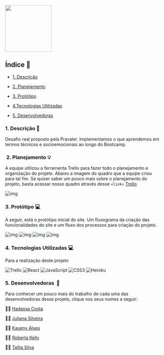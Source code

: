 <img src = "./src/images/pravaler.png" height='150' widht='150'>

## Índice :rocket:

- [1. Descrição](#1-descrição)

- [2. Planejamento](#2-planejamento)

- [3. Protótipo](#3-Protótipo)

- [4.Tecnologias Utilizadas](#4-tecnologias-utilizadas)

- [5. Desenvolvedoras](#7-desenvolvedoras)

### 1. Descrição :pencil:
Desafio real proposto pela Pravaler. Implementamos o que aprendemos em termos técnicos e socioemocionais ao longo do Bootcamp.

###  2. Planejamento :bulb:
A equipe utilizou a ferramenta Trello para fazer todo o planejamento e organização do projeto. Abaixo a imagem do quadro que a equipe criou para tal fim. Se quiser saber um pouco mais sobre o planejamento do projeto, basta acessar nosso quadro através desse `<link>` [Trello](https://trello.com/b/Fb5RufFT/pravaler)

![img](./src/images/trello.png)

### 3. Protótipo :computer:
A seguir, está o protótipo inicial do site. Um fluxograma da criação das funcionalidades do site e um fluxo dos processos para criação do projeto.

![img](https://)
![img](./src/images/home2.png)
![img](./src/images/home3.png)
![img](./src/images/home4.png)

### 4. Tecnologias Utilizadas :computer:
Para a realização deste projeto 

<img alt="Trello" src="https://img.shields.io/badge/Trello%20-%23026AA7.svg?&style=for-the-badge&logo=Trello&logoColor=white"/>

<img alt="React" src="https://img.shields.io/badge/react%20-%2320232a.svg?&style=for-the-badge&logo=react&logoColor=%2361DAFB"/>

<img alt="JavaScript" src="https://img.shields.io/badge/javascript%20-%23323330.svg?&style=for-the-badge&logo=javascript&logoColor=%23F7DF1E"/>

<img alt="CSS3" src="https://img.shields.io/badge/css3%20-%231572B6.svg?&style=for-the-badge&logo=css3&logoColor=white"/>

<img alt="Heroku" src="https://img.shields.io/badge/heroku%20-%23430098.svg?&style=for-the-badge&logo=heroku&logoColor=white"/>

### 5. Desenvolvedoras  :camera_flash:
Para conhecer um pouco mais do trabalho de cada uma das desenvolvedoras desse projeto, clique nos seus nomes a seguir:

:woman_student: <a href="https://github.com/Costahadassa">Hadassa Costa </a>

:woman_student: <a href="https://github.com/JulianaAmoriN">Juliana Silveira</a> 

:woman_student: <a href="https://github.com/Kaueny-Alves">Kaueny Alves </a>

:woman_student: <a href="https://github.com/RobertaKelly">Roberta Kelly</a>

:woman_student: <a href="https://github.com/Talita-8">Talita Silva </a> 
